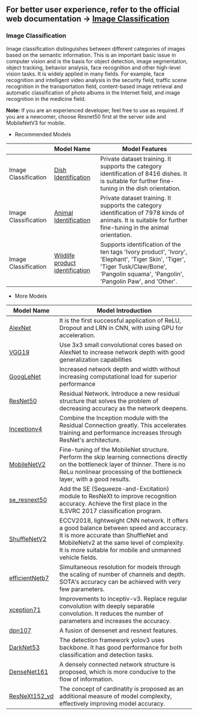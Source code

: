 ## **For better user experience, refer to the official web documentation -> [Image Classification](https://www.paddlepaddle.org.cn/hublist)**

### Image Classification

Image classification distinguishes between different categories of images based on the semantic information. This is an important basic issue in computer vision and is the basis for object detection, image segmentation, object tracking, behavior analysis, face recognition and other high-level vision tasks. It is widely applied in many fields. For example, face recognition and intelligent video analysis in the security field, traffic scene recognition in the transportation field, content-based image retrieval and automatic classification of photo albums in the Internet field, and image recognition in the medicine field.

**Note:** If you are an experienced developer, feel free to use as required. If you are a newcomer, choose Resnet50 first at the server side and MobileNetV3 for mobile.

- Recommended Models

|                      | **Model Name**                                               | **Model Features**                                           |
| -------------------- | :----------------------------------------------------------- | ------------------------------------------------------------ |
| Image Classification | [Dish Identification](https://www.paddlepaddle.org.cn/hubdetail?name=resnet50_vd_dishes&en_category=ImageClassification) | Private dataset training. It supports the category identification of 8416 dishes. It is suitable for further fine-tuning in the dish orientation. |
| Image Classification | [Animal Identification](https://www.paddlepaddle.org.cn/hubdetail?name=resnet50_vd_animals&en_category=ImageClassification) | Private dataset training. It supports the category identification of 7978 kinds of animals. It is suitable for further fine-tuning in the animal orientation. |
| Image Classification | [Wildlife product identification](https://www.paddlepaddle.org.cn/hubdetail?name=resnet50_vd_wildanimals&en_category=ImageClassification) | Supports identification of the ten tags 'Ivory product', 'Ivory', 'Elephant', 'Tiger Skin', 'Tiger', 'Tiger Tusk/Claw/Bone', 'Pangolin squama', 'Pangolin', 'Pangolin Paw',  and 'Other'. |

- More Models

| **Model Name**                                               | **Model Introduction**                                       |
| ------------------------------------------------------------ | ------------------------------------------------------------ |
| [AlexNet](https://www.paddlepaddle.org.cn/hubdetail?name=alexnet_imagenet&en_category=ImageClassification) | It is the first successful application of ReLU, Dropout and LRN in CNN, with using GPU for acceleration. |
| [VGG19](https://www.paddlepaddle.org.cn/hubdetail?name=vgg19_imagenet&en_category=ImageClassification) | Use 3x3 small convolutional cores based on AlexNet to increase network depth with good generalization capabilities |
| [GoogLeNet](https://github.com/PaddlePaddle/models/tree/release/1.7/PaddleCV/image_classification) | Increased network depth and width without increasing computational load for superior performance |
| [ResNet50](https://www.paddlepaddle.org.cn/hubdetail?name=resnet_v2_50_imagenet&en_category=ImageClassification) | Residual Network. Introduce a new residual structure that solves the problem of decreasing accuracy as the network deepens. |
| [Inceptionv4](https://www.paddlepaddle.org.cn/hubdetail?name=inception_v4_imagenet&en_category=ImageClassification) | Combine the Inception module with the Residual Connection greatly. This accelerates training and performance increases through ResNet's architecture. |
| [MobileNetV2](https://www.paddlepaddle.org.cn/hubdetail?name=mobilenet_v2_imagenet&en_category=ImageClassification) | Fine-tuning of the MobileNet structure. Perform the skip learning connections directly on the bottleneck layer of thinner. There is no ReLu nonlinear processing of the bottleneck layer, with a good results. |
| [se_resnext50](https://www.paddlepaddle.org.cn/hubdetail?name=se_resnext50_32x4d_imagenet&en_category=ImageClassification) | Add the SE (Sequeeze-and-Excitation) module to ResNeXt to improve recognition accuracy. Achieve the first place in the ILSVRC 2017 classification program. |
| [ShuffleNetV2](https://www.paddlepaddle.org.cn/hubdetail?name=shufflenet_v2_imagenet&en_category=ImageClassification) | ECCV2018, lightweight CNN network. It offers a good balance between speed and accuracy. It is more accurate than ShuffleNet and MobileNetv2 at the same level of complexity. It is more suitable for mobile and unmanned vehicle fields. |
| [efficientNetb7](https://www.paddlepaddle.org.cn/hubdetail?name=efficientnetb7_imagenet&en_category=ImageClassification) | Simultaneous resolution for models through the scaling of number of channels and depth. SOTA's accuracy can be achieved with very few parameters. |
| [xception71](https://www.paddlepaddle.org.cn/hubdetail?name=xception71_imagenet&en_category=ImageClassification) | Improvements to inceptiv-v3. Replace regular convolution with deeply separable convolution. It reduces the number of parameters and increases the accuracy. |
| [dpn107](https://www.paddlepaddle.org.cn/hubdetail?name=dpn107_imagenet&en_category=ImageClassification) | A fusion of densenet and resnext features.                   |
| [DarkNet53](https://www.paddlepaddle.org.cn/hubdetail?name=darknet53_imagenet&en_category=ImageClassification) | The detection framework yolov3 uses backbone. It has good performance for both classification and detection tasks. |
| [DenseNet161](https://www.paddlepaddle.org.cn/hubdetail?name=densenet161_imagenet&en_category=ImageClassification) | A densely connected network structure is proposed, which is more conducive to the flow of information. |
| [ResNeXt152_vd](https://www.paddlepaddle.org.cn/hubdetail?name=resnext152_64x4d_imagenet&en_category=ImageClassification) | The concept of cardinatity is proposed as an additional measure of model complexity, effectively improving model accuracy. |
